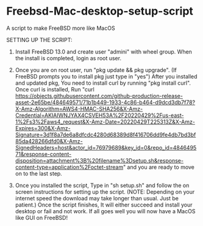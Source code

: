 # Freebsd-Mac-desktop-setup-script
A script to make FreeBSD more like MacOS




SETTING UP THE SCRIPT:
1. Install FreeBSD 13.0 and create user "admini" with wheel group. When the install is completed, login as root user.

2. Once you are on root user, run "pkg update && pkg upgrade". (If FreeBSD prompts you to install pkg just type in "yes") After you installed and updated pkg, You need to install curl by running "pkg install curl". Once curl is installed, Run "curl https://objects.githubusercontent.com/github-production-release-asset-2e65be/484649571/71b1b449-1933-4c86-b464-d9dcd3db7f78?X-Amz-Algorithm=AWS4-HMAC-SHA256&X-Amz-Credential=AKIAIWNJYAX4CSVEH53A%2F20220429%2Fus-east-1%2Fs3%2Faws4_request&X-Amz-Date=20220429T225313Z&X-Amz-Expires=300&X-Amz-Signature=3d1f8a7de6a8dfcdc4280d68389d8f416706dd9fe4db7bd3bf85da428266dfd0&X-Amz-SignedHeaders=host&actor_id=76979689&key_id=0&repo_id=484649571&response-content-disposition=attachment%3B%20filename%3Dsetup.sh&response-content-type=application%2Foctet-stream" and you are ready to move on to the last step.

3. Once you installed the script, Type in "sh setup.sh" and follow the on screen instructions for setting up the script. (NOTE: Depending on your internet speed the download may take longer than usual. Just be patient.) Once the script finishes, It will either succeed and install your desktop or fail and not work. If all goes well you will now have a MacOS like GUI on FreeBSD!
